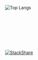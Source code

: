 ![Top Langs](https://github-readme-stats.vercel.app/api/top-langs/?username=devmeireles&layout=compact&hide=css,blade,html,dockerfile,shell,scss,makefile&langs_count=9&theme=dark)

<div style="padding:50px"></div>

[![StackShare](http://img.shields.io/badge/tech-stack-0690fa.svg?style=flat)](https://stackshare.io/devmeireles/my-stack)
